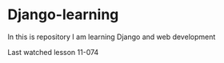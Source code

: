
# Django-learning
In this is repository I am learning Django and web development

Last watched lesson 11-074
